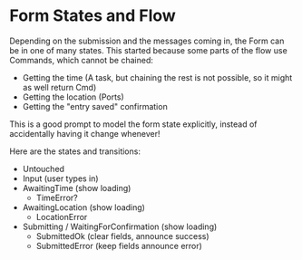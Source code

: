 # Form States and Flow

Depending on the submission and the messages coming in, the Form can be in one of many states.
This started because some parts of the flow use Commands, which cannot be chained:
- Getting the time (A task, but chaining the rest is not possible, so it might as well return Cmd)
- Getting the location (Ports)
- Getting the "entry saved" confirmation

This is a good prompt to model the form state explicitly, instead of accidentally having it change whenever!

Here are the states and transitions:
- Untouched
- Input (user types in)
- AwaitingTime (show loading)
    - TimeError?
- AwaitingLocation (show loading)
    - LocationError
- Submitting / WaitingForConfirmation (show loading)
  - SubmittedOk (clear fields, announce success)
  - SubmittedError (keep fields announce error)
